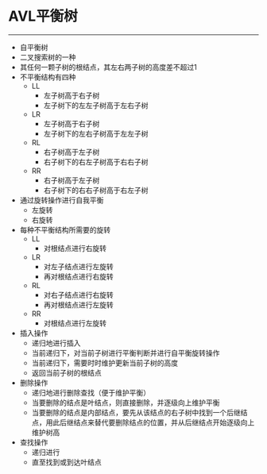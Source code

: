 # AVL平衡树
----
* 自平衡树
* 二叉搜索树的一种
* 其任何一颗子树的根结点，其左右两子树的高度差不超过1
* 不平衡结构有四种
	* LL
		* 左子树高于右子树
		* 左子树下的左左子树高于左右子树
	* LR
		* 左子树高于右子树
		* 左子树下的左右子树高于左左子树
	* RL
		* 右子树高于左子树
		* 右子树下的右左子树高于右右子树
	* RR
		* 右子树高于左子树
		* 右子树下的右右子树高于右左子树
* 通过旋转操作进行自我平衡
	* 左旋转
	* 右旋转
* 每种不平衡结构所需要的旋转
	* LL
		* 对根结点进行右旋转
	* LR
		* 对左子结点进行左旋转
		* 再对根结点进行右旋转
	* RL
		* 对右子结点进行右旋转
		* 再对根结点进行左旋转
	* RR
		* 对根结点进行左旋转
* 插入操作
	* 递归地进行插入
	* 当前递归下，对当前子树进行平衡判断并进行自平衡旋转操作
	* 当前递归下，需要时时维护更新当前子树的高度
	* 返回当前子树的根结点
* 删除操作
	* 递归地进行删除查找（便于维护平衡）
	* 当要删除的结点是叶结点，则直接删除，并逐级向上维护平衡
	* 当要删除的结点是内部结点，要先从该结点的右子树中找到一个后继结点，用此后继结点来替代要删除结点的位置，并从后继结点开始逐级向上维护树高
* 查找操作
	* 递归进行
	* 直至找到或到达叶结点

